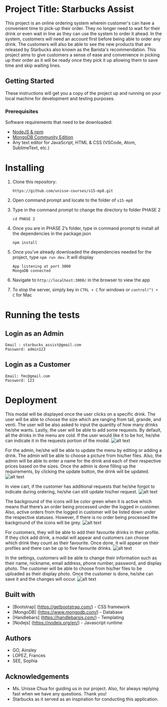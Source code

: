 # Project Title: Starbucks Assist
This project is an online ordering system wherein customer's can have a convenient time to pick-up their order. They no longer need to wait for their drink or even wait in line as they can use the system to order it ahead. In the system, customers will need an account first before being able to order any drink. The customers will also be able to see the new products that are released by Starbucks also known as the Barista's recommendation. This project aims to give customers a sense of ease and convenience in picking up their order as it will be ready once they pick it up allowing them to save time and skip waiting lines.

## Getting Started
These instructions will get you a copy of the project up and running on your local machine for development and testing purposes. 

### Prerequisites
Software requirements that need to be downloaded: 
* [NodeJS & npm](https://www.npmjs.com/get-npm)
* [MongoDB Community Edition](https://docs.mongodb.com/manual/administration/install-community/)
* Any text editor for JavaScript, HTML & CSS (VSCode, Atom, SublimeText, etc.)

# Installing
1. Clone this repository: 
    ```shell
    https://github.com/unisse-courses/s15-mp8.git
    ```

2. Open command prompt and locate to the folder of `s15-mp8`

3. Type in the command prompt to change the directory to folder PHASE 2
    ```shell
    cd PHASE 2
    ```

4. Once you are in PHASE 2’s folder, type in command prompt to install all the dependencies in the package.json
    ```shell
    npm install
    ```


5. Once you've already downloaded the dependencies needed for the project, type `npm run dev`. It will display 
    ```shell
    App listening at port 3000
    MongoDB connected
    ```

6. Navigate to `http://localhost:3000/` in the browser to view the app

7. To stop the server, simply key in `CTRL + C` for windows or `control(^) + C` for Mac

# Running the tests
## Login as an Admin
```
Email : starbucks_assist@gmail.com
Password: admin123
```

## Login as a Customer 
```
Email: fmc@gmail.com
Password: 123
```

# Deployment

This modal will be displayed once the user clicks on a specific drink. The user will be able to choose the size which are ranging from tall, grande, and venti. The user will be also asked to input the quantity of how many drinks he/she wants. Lastly, the user will be able to add some requests. By default, all the drinks in the menu are cold. If the user would like it to be hot, he/she can indicate it in the requests portion of the modal.
![alt text](screens/order-drink.png)

For the admin, he/she will be able to update the menu by editing or adding a drink. The admin will be able to choose a picture from his/her files. Also, the admin will be able to enter a name for the drink and each of their respective prices based on the sizes. Once the admin is done filling up the requirements, by clicking the update button, the drink will be updated. 
![alt text](screens/edit-drink.png)

In view cart, if the customer has additional requests that he/she forgot to indicate during ordering, he/she can still update his/her request.
![alt text](screens/drink-request.png)

The background of the icons will be color green when it is active which means that there’s an order being processed under the logged in customer. Also, active orders from the logged in customer will be listed down under the respective statuses. However, if there is no order being processed the background of the icons will be grey. 
![alt text](screens/order-status.png)

For customers, they will be able to add their favourite drinks in their profile. If they click add drink, a modal will appear and customers can choose which drink they count as their favourite. Once done, it will appear on their profiles and there can be up to five favourite drinks.
![alt text](screens/favorites.png)

In the settings, customers will be able to change their information such as their name, nickname, email address, phone number, password, and display photo. The customer will be able to choose from his/her files to be uploaded as their display photo. Once the customer is done, he/she can save it and the changes will occur. 
![alt text](screens/account-settings.png)


## Built with
* [Bootstrap] (https://getbootstrap.com/) - CSS framework
* [MongoDB] (https://www.mongodb.com/) - Database
* [Handlebars] (https://handlebarsjs.com/) - Templating
* [Nodejs] (https://nodejs.org/en/) - Javascript runtime

## Authors
* GO, Ainsley
* LOPEZ, Frances 
* SEE, Sophia

## Acknowledgements
* Ms. Unisse Chua for guiding us in our project. Also, for always replying fast when we have any questions. Thank you!
* Starbucks as it served as an inspiration for conducting this application.


